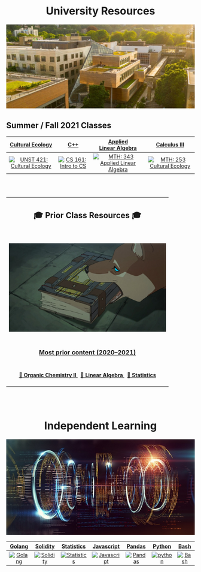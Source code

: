 <h1 align="center">University Resources</h1>
<p align="center">
  <img width="512" src="assets/images/psu.jpg">
</p>

<h2>Summer / Fall 2021 Classes</h2>

|                     [Cultural Ecology](/capstone)                      |                      [C++](/c++)                      |                  [Applied <br> Linear Algebra](/linearAlgebra)                  |                      [Calculus III](/calculus)                      |
| :--------------------------------------------------------------------: | :---------------------------------------------------: | :-----------------------------------------------------------------------------: | :-----------------------------------------------------------------: |
| [![UNST 421: Cultural Ecology](assets/images/capstone.ico)](/capstone) | [![CS 161: Intro to CS](assets/images/c++.ico)](/c++) | [![MTH: 343 Applied Linear Algebra](assets/images/applied.ico)](/linearAlgebra) | [![MTH: 253 Cultural Ecology](assets/images/lorenz.ico)](/capstone) |

<br>
<br>

<table align="center">
  <tr>
    <th>
      <h2 align="center">🎓 Prior Class Resources 🎓 </h2>
    </th>
  <tr>
    <td>
      <p align='center'>
        <br>
        <img width="420" src="assets/images/prior.jpg">
      </p>
    </td>
  </tr>
  <tr>
    <td>
      <h3 align='center'>
        <a href="http://drive.google.com/file/d/1lhJSXIqAmNblGcTUligxWAotnxI1fASp/view?usp=sharing"> Most prior content
          (2020&ndash;2021)
        </a>
      </h3>
    </td>
  </tr>
  <tr>
    <td>
      <h4 align="center">
        <a href="http://raw.githubusercontent.com/nosvagor/notes/master/prior/ch-335.pdf">📓 Organic Chemistry II
        </a>
        &nbsp; 
        <a href="http://raw.githubusercontent.com/nosvagor/notes/master/prior/mth-261.pdf"> 📑 Linear Algebra
        </a>
        &nbsp; 
        <a href="http://raw.githubusercontent.com/nosvagor/notes/master/prior/statistics.pdf">📑 Statistics 
        </a>
      </h4>
    </td>
  </tr>
</table>

<br>
<br>

<h1 align="center">Independent Learning</h1>

<p align="center">
  <img width="512" src="assets/images/code.jpg">
</p>

|             [Golang](/golang)              |                [Solidity](/solidity)                 |              [Statistics](/statistics)               |                 [Javascript](/javascript)                  |               [Pandas](/python/pandas)                |               [Python](/python)                |              [Bash](/bash)               |
| :----------------------------------------: | :--------------------------------------------------: | :--------------------------------------------------: | :--------------------------------------------------------: | :---------------------------------------------------: | :--------------------------------------------: | :--------------------------------------: |
| [![Golang](assets/images/go.ico)](/golang) | [![Solidity](assets/images/solidity.ico)](/solidity) | [![Statistics](assets/images/stat.ico)](/statistics) | [![Javascript](assets/images/javascript.ico)](/javascript) | [![Pandas](assets/images/pandas.ico)](/python/pandas) | [![python](assets/images/python.ico)](/python) | [![Bash](assets/images/bash.ico)](/bash) |
